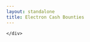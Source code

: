 ```yaml
---
layout: standalone
title: Electron Cash Bounties
---
```

<section class="page-section bg-primary policy">
	<div class="container">
		
	</div>
</section>
